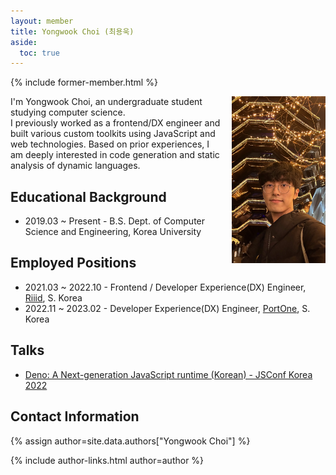 ```yaml
---
layout: member
title: Yongwook Choi (최용욱)
aside:
  toc: true
---
```


{% include former-member.html %}

<img src="/assets/images/members/yongwook.choi.jpg" style="float: right; position: relative; z-index: 1; margin-left: 1em" width="150em">

I'm Yongwook Choi, an undergraduate student studying computer science. \
I previously worked as a frontend/DX engineer and built various custom toolkits using JavaScript and web technologies.
Based on prior experiences, I am deeply interested in code generation and static analysis of dynamic languages.

## Educational Background

- 2019.03 ~ Present - B.S. Dept. of Computer Science and Engineering, Korea
  University

## Employed Positions

- 2021.03 ~ 2022.10 - Frontend / Developer Experience(DX) Engineer, [Riiid](https://riiid.co), S. Korea
- 2022.11 ~ 2023.02 - Developer Experience(DX) Engineer, [PortOne](https://portone.io), S. Korea

## Talks

- [Deno: A Next-generation JavaScript runtime (Korean) - JSConf Korea 2022](https://youtu.be/WtQlAzhE3gY)

## Contact Information
<!-- include author links -->
{% assign author=site.data.authors["Yongwook Choi"] %}
<div>{% include author-links.html author=author %}</div>
